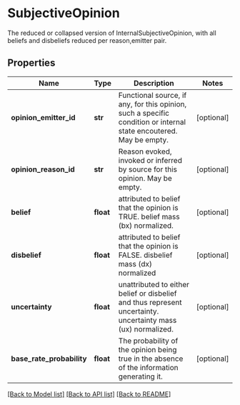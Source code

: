 # SubjectiveOpinion

The reduced or collapsed version of InternalSubjectiveOpinion, with all beliefs and disbeliefs reduced per reason,emitter pair. 
## Properties
Name | Type | Description | Notes
------------ | ------------- | ------------- | -------------
**opinion_emitter_id** | **str** | Functional source, if any, for this opinion, such a specific condition or internal state encoutered. May be empty. | [optional] 
**opinion_reason_id** | **str** | Reason evoked, invoked or inferred by source for this opinion. May be empty. | [optional] 
**belief** | **float** | attributed to belief that the opinion is TRUE. belief mass (bx) normalized. | [optional] 
**disbelief** | **float** | attributed to belief that the opinion is FALSE. disbelief mass (dx)  normalized | [optional] 
**uncertainty** | **float** | unattributed to either belief or disbelief and thus represent uncertainty. uncertainty mass (ux) normalized. | [optional] 
**base_rate_probability** | **float** | The probability of the opinion being true in the absence of the information generating it. | [optional] 

[[Back to Model list]](../README.md#documentation-for-models) [[Back to API list]](../README.md#documentation-for-api-endpoints) [[Back to README]](../README.md)


